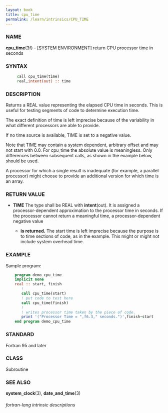 ```yaml
---
layout: book
title: cpu_time
permalink: /learn/intrinsics/CPU_TIME
---
```

### NAME

__cpu\_time__(3f) - \[SYSTEM ENVIRONMENT\] return CPU processor time in seconds

### SYNTAX


```fortran
     call cpu_time(time)
     real,intent(out) :: time
```

### DESCRIPTION

Returns a REAL value representing the elapsed CPU time in seconds. This
is useful for testing segments of code to determine execution time.

The exact definition of time is left imprecise because of the
variability in what different processors are able to provide.

If no time source is available, TIME is set to a negative value.

Note that TIME may contain a system dependent, arbitrary offset and may
not start with 0.0. For cpu\_time the absolute value is meaningless.
Only differences between subsequent calls, as shown in the example
below, should be used.

A processor for which a single result is inadequate (for example, a
parallel processor) might choose to provide an additional version for
which time is an array.

### RETURN VALUE

  - __TIME__
    The type shall be REAL with __intent__(out). It is assigned a
    processor-dependent approximation to the processor time in seconds.
    If the processor cannot return a meaningful time, a
    processor-dependent negative value

      - __is returned.__
        The start time is left imprecise because the purpose is to time
        sections of code, as in the example. This might or might not
        include system overhead time.

### EXAMPLE

Sample program:

```fortran
    program demo_cpu_time
    implicit none
    real :: start, finish
       !
       call cpu_time(start)
       ! put code to test here
       call cpu_time(finish)
       !
       ! writes processor time taken by the piece of code.
       print '("Processor Time = ",f6.3," seconds.")',finish-start
    end program demo_cpu_time
```

### STANDARD

Fortran 95 and later

### CLASS

Subroutine

### SEE ALSO

__system\_clock__(3), __date\_and\_time__(3)

###### fortran-lang intrinsic descriptions

